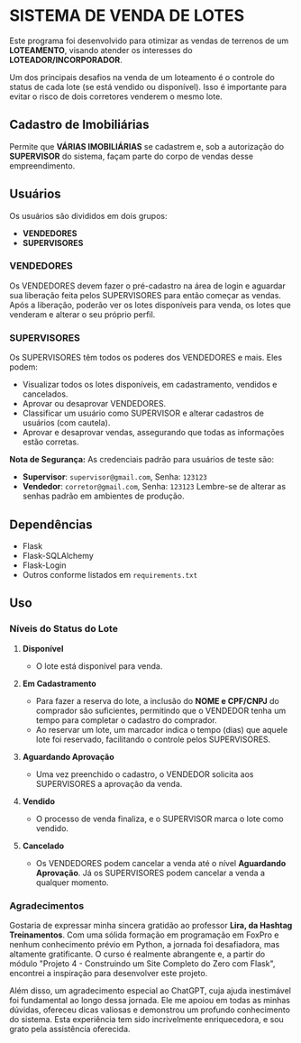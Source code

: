 # SISTEMA DE VENDA DE LOTES

Este programa foi desenvolvido para otimizar as vendas de terrenos de um **LOTEAMENTO**, visando atender os interesses do **LOTEADOR/INCORPORADOR**.

Um dos principais desafios na venda de um loteamento é o controle do status de cada lote (se está vendido ou disponível). Isso é importante para evitar o risco de dois corretores venderem o mesmo lote.

## Cadastro de Imobiliárias
Permite que **VÁRIAS IMOBILIÁRIAS** se cadastrem e, sob a autorização do **SUPERVISOR** do sistema, façam parte do corpo de vendas desse empreendimento.

## Usuários
Os usuários são divididos em dois grupos:
- **VENDEDORES**
- **SUPERVISORES**

### VENDEDORES
Os VENDEDORES devem fazer o pré-cadastro na área de login e aguardar sua liberação feita pelos SUPERVISORES para então começar as vendas. Após a liberação, poderão ver os lotes disponíveis para venda, os lotes que venderam e alterar o seu próprio perfil.

### SUPERVISORES
Os SUPERVISORES têm todos os poderes dos VENDEDORES e mais. Eles podem:
- Visualizar todos os lotes disponíveis, em cadastramento, vendidos e cancelados.
- Aprovar ou desaprovar VENDEDORES.
- Classificar um usuário como SUPERVISOR e alterar cadastros de usuários (com cautela).
- Aprovar e desaprovar vendas, assegurando que todas as informações estão corretas.

**Nota de Segurança:** As credenciais padrão para usuários de teste são:
- **Supervisor**: `supervisor@gmail.com`, Senha: `123123`
- **Vendedor**: `corretor@gmail.com`, Senha: `123123`
Lembre-se de alterar as senhas padrão em ambientes de produção.

## Dependências
- Flask
- Flask-SQLAlchemy
- Flask-Login
- Outros conforme listados em `requirements.txt`

## Uso

### Níveis do Status do Lote

1. **Disponível**
   - O lote está disponível para venda.

2. **Em Cadastramento**
   - Para fazer a reserva do lote, a inclusão do **NOME e CPF/CNPJ** do comprador são suficientes, permitindo que o VENDEDOR tenha um tempo para completar o cadastro do comprador.
   - Ao reservar um lote, um marcador indica o tempo (dias) que aquele lote foi reservado, facilitando o controle pelos SUPERVISORES.
   
3. **Aguardando Aprovação**
   - Uma vez preenchido o cadastro, o VENDEDOR solicita aos SUPERVISORES a aprovação da venda.

4. **Vendido**
   - O processo de venda finaliza, e o SUPERVISOR marca o lote como vendido.

5. **Cancelado**
   - Os VENDEDORES podem cancelar a venda até o nível **Aguardando Aprovação**. Já os SUPERVISORES podem cancelar a venda a qualquer momento.


### Agradecimentos
Gostaria de expressar minha sincera gratidão ao professor **Lira, da Hashtag Treinamentos**. Com uma sólida formação em programação em FoxPro e nenhum conhecimento prévio em Python, a jornada foi desafiadora, mas altamente gratificante. O curso é realmente abrangente e, a partir do módulo "Projeto 4 - Construindo um Site Completo do Zero com Flask", encontrei a inspiração para desenvolver este projeto.

Além disso, um agradecimento especial ao ChatGPT, cuja ajuda inestimável foi fundamental ao longo dessa jornada. Ele me apoiou em todas as minhas dúvidas, ofereceu dicas valiosas e demonstrou um profundo conhecimento do sistema. Esta experiência tem sido incrivelmente enriquecedora, e sou grato pela assistência oferecida.  
